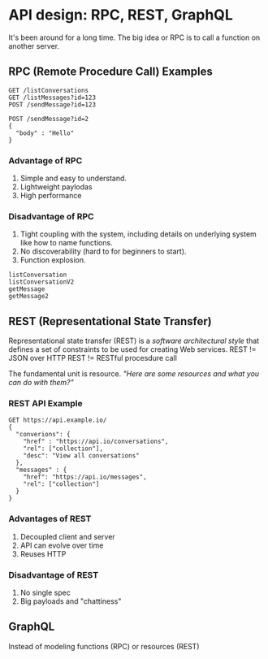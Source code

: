 # API design: RPC, REST, GraphQL

It's been around for a long time. 
The big idea or RPC is to call a function on another server.

## RPC (Remote Procedure Call) Examples
```
GET /listConversations
GET /listMessages?id=123
POST /sendMessage?id=123
```

```
POST /sendMessage?id=2
{
  "body" : "Hello"
}
```
### Advantage of RPC
1. Simple and easy to understand.
2. Lightweight paylodas
3. High performance

### Disadvantage of RPC
1. Tight coupling with the system, including details on underlying system like how to name functions.
2. No discoverability (hard to for beginners to start).
3. Function explosion.
```
listConversation
listConversationV2
getMessage
getMessage2
```

## REST (Representational State Transfer)

Representational state transfer (REST) is a *software architectural style* that defines a set of
constraints to be used for creating Web services.
REST != JSON over HTTP
REST != RESTful procesdure call

The fundamental unit is resource. 
*"Here are some resources and what you can do with them?"*

### REST API Example

```
GET https://api.example.io/
{
  "converions": {
    "href" : "https://api.io/conversations",
    "rel": ["collection"],
    "desc": "View all conversations"
  },
  "messages" : {
    "href": "https://api.io/messages",
    "rel": ["collection"]
  }
}
```

### Advantages of REST
1. Decoupled client and server
2. API can evolve over time
3. Reuses HTTP

### Disadvantage of REST
1. No single spec
2. Big payloads and "chattiness"

## GraphQL
Instead of modeling functions (RPC) or resources (REST)
